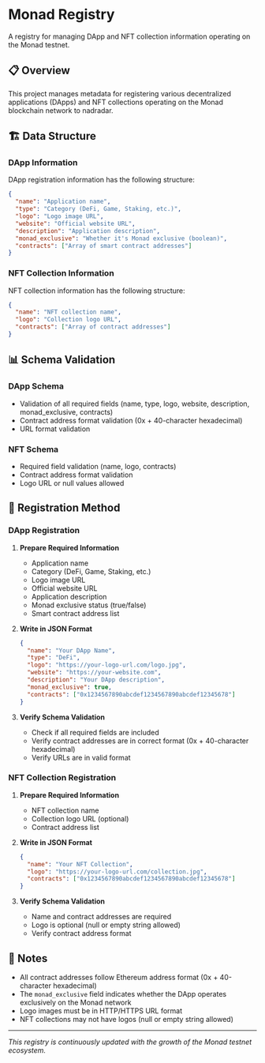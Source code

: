 # Monad Registry

A registry for managing DApp and NFT collection information operating on the Monad testnet.

## 📋 Overview

This project manages metadata for registering various decentralized applications (DApps) and NFT collections operating on the Monad blockchain network to nadradar.

## 🏗️ Data Structure

### DApp Information

DApp registration information has the following structure:

```json
{
  "name": "Application name",
  "type": "Category (DeFi, Game, Staking, etc.)",
  "logo": "Logo image URL",
  "website": "Official website URL",
  "description": "Application description",
  "monad_exclusive": "Whether it's Monad exclusive (boolean)",
  "contracts": ["Array of smart contract addresses"]
}
```

### NFT Collection Information

NFT collection information has the following structure:

```json
{
  "name": "NFT collection name",
  "logo": "Collection logo URL",
  "contracts": ["Array of contract addresses"]
}
```

## 📊 Schema Validation

### DApp Schema
- Validation of all required fields (name, type, logo, website, description, monad_exclusive, contracts)
- Contract address format validation (0x + 40-character hexadecimal)
- URL format validation

### NFT Schema
- Required field validation (name, logo, contracts)
- Contract address format validation
- Logo URL or null values allowed

## 🔧 Registration Method

### DApp Registration

1. **Prepare Required Information**
   - Application name
   - Category (DeFi, Game, Staking, etc.)
   - Logo image URL
   - Official website URL
   - Application description
   - Monad exclusive status (true/false)
   - Smart contract address list

2. **Write in JSON Format**
   ```json
   {
     "name": "Your DApp Name",
     "type": "DeFi",
     "logo": "https://your-logo-url.com/logo.jpg",
     "website": "https://your-website.com",
     "description": "Your DApp description",
     "monad_exclusive": true,
     "contracts": ["0x1234567890abcdef1234567890abcdef12345678"]
   }
   ```

3. **Verify Schema Validation**
   - Check if all required fields are included
   - Verify contract addresses are in correct format (0x + 40-character hexadecimal)
   - Verify URLs are in valid format

### NFT Collection Registration

1. **Prepare Required Information**
   - NFT collection name
   - Collection logo URL (optional)
   - Contract address list

2. **Write in JSON Format**
   ```json
   {
     "name": "Your NFT Collection",
     "logo": "https://your-logo-url.com/collection.jpg",
     "contracts": ["0x1234567890abcdef1234567890abcdef12345678"]
   }
   ```

3. **Verify Schema Validation**
   - Name and contract addresses are required
   - Logo is optional (null or empty string allowed)
   - Verify contract address format

## 📝 Notes

- All contract addresses follow Ethereum address format (0x + 40-character hexadecimal)
- The `monad_exclusive` field indicates whether the DApp operates exclusively on the Monad network
- Logo images must be in HTTP/HTTPS URL format
- NFT collections may not have logos (null or empty string allowed)

---

*This registry is continuously updated with the growth of the Monad testnet ecosystem.*
